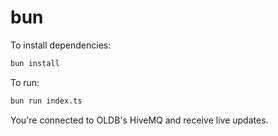 # bun

To install dependencies:

```bash
bun install
```

To run:

```bash
bun run index.ts
```

You're connected to OLDB's HiveMQ and receive live updates.
